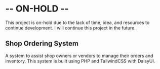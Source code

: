 # -- ON-HOLD --
This project is on-hold due to the lack of time, idea, and resources to continue development. I will continue this project in the future.

## Shop Ordering System
A system to assist shop owners or vendors to manage their orders and inventory. This system is built using PHP and TailwindCSS with DaisyUI.